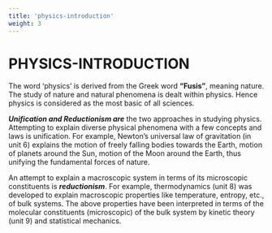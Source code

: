 ```yaml
---
title: 'physics-introduction'
weight: 3
---
```


# PHYSICS-INTRODUCTION

The word ‘physics’ is derived from the Greek word **“Fusis”**, meaning nature. The study of nature and natural phenomena is dealt within physics. Hence physics is considered as the most basic of all sciences.

**_Unification and Reductionism are_** the two approaches in studying physics. Attempting to explain diverse physical phenomena with a few concepts and laws is unification. For example, Newton’s universal law of gravitation (in unit 6) explains the motion of freely falling bodies towards the Earth, motion of planets around the Sun, motion of the Moon around the Earth, thus unifying the fundamental forces of nature.

An attempt to explain a macroscopic system in terms of its microscopic constituents is **_reductionism_**. For example, thermodynamics (unit 8) was developed to explain macroscopic properties like temperature, entropy, etc., of bulk systems. The above properties have been interpreted in terms of the molecular constituents (microscopic) of the bulk system by kinetic theory (unit 9) and statistical mechanics.  

